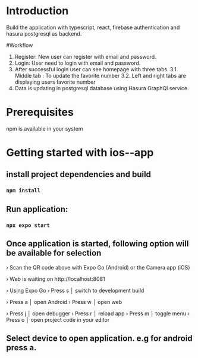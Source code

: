 # Introduction
Build the application with typescript, react, firebase authentication and hasura postgresql as backend.

#Workflow
1. Register: New user can register with email and password.
2. Login: User need to login with email and password. 
3. After successful login user can see homepage with three tabs.
    3.1. Middle tab : To update the favorite number
    3.2. Left and right tabs are displaying users favorite number
4.  Data is updating in postgresql database using Hasura GraphQl service.   

# Prerequisites 
npm is available in your system

# Getting started with ios--app

##

## install project dependencies and build

### `npm install`

## Run application:
### `npx expo start`

##

## Once application is started, following option will be available for selection

› Scan the QR code above with Expo Go (Android) or the Camera app (iOS)

› Web is waiting on http://localhost:8081

› Using Expo Go
› Press s │ switch to development build

› Press a │ open Android
› Press w │ open web

› Press j │ open debugger
› Press r │ reload app
› Press m │ toggle menu
› Press o │ open project code in your editor


## Select device to open application. e.g for android press a.


